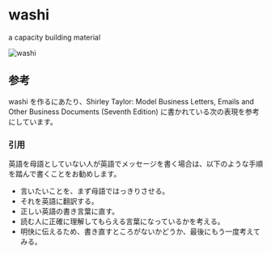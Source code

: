 # washi
a capacity building material

![washi](https://unvt.github.io/washi/washi.png)

## 参考
washi を作るにあたり、Shirley Taylor: Model Business Letters, Emails and Other Business Documents (Seventh Edition) に書かれている次の表現を参考にしています。

### 引用
英語を母語としていない人が英語でメッセージを書く場合は、以下のような手順を踏んで書くことをお勧めします。

- 言いたいことを、まず母語ではっきりさせる。
- それを英語に翻訳する。
- 正しい英語の書き言葉に直す。
- 読む人に正確に理解してもらえる言葉になっているかを考える。
- 明快に伝えるため、書き直すところがないかどうか、最後にもう一度考えてみる。


